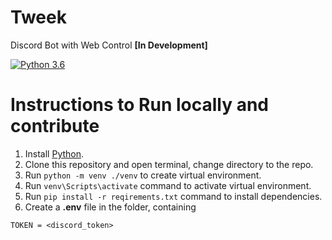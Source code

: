 # Tweek
Discord Bot with Web Control **[In Development]**

[![Python 3.6](https://img.shields.io/badge/python-3.6+-blue.svg)](https://www.python.org/downloads/release/python-360/)

    
# Instructions to Run locally and contribute
1. Install [Python](https://www.python.org/downloads/).
2. Clone this repository and open terminal, change directory to the repo.
3. Run `python -m venv ./venv` to create virtual environment.
4. Run `venv\Scripts\activate` command to activate virtual environment.
5. Run `pip install -r reqirements.txt` command to install dependencies.
6. Create a **.env** file in the folder, containing

```
TOKEN = <discord_token>
```
